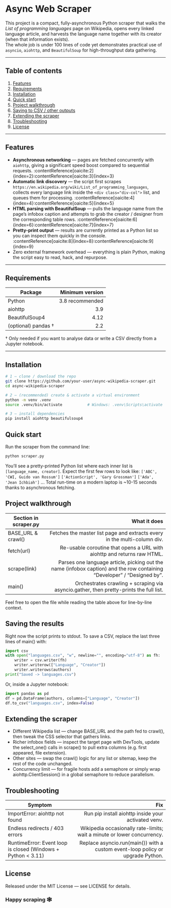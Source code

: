 # Async Web Scraper

This project is a compact, fully-asynchronous Python scraper that walks the
*List of programming languages* page on Wikipedia, opens every linked language
article, and harvests the language name together with its creator (when that
information exists).  
The whole job is under 100 lines of code yet demonstrates practical use of
`asyncio`, `aiohttp`, and `BeautifulSoup` for high-throughput data gathering.

---

## Table of contents
1. [Features](#features)  
2. [Requirements](#requirements)  
3. [Installation](#installation)  
4. [Quick start](#quick-start)  
5. [Project walkthrough](#project-walkthrough)  
6. [Saving to CSV / other outputs](#saving-the-results)  
7. [Extending the scraper](#extending-the-scraper)  
8. [Troubleshooting](#troubleshooting)  
9. [License](#license)

---

## Features<a id="features"></a>

* **Asynchronous networking** — pages are fetched concurrently with
  `aiohttp`, giving a significant speed boost compared to sequential
  requests. :contentReference[oaicite:2]{index=2}:contentReference[oaicite:3]{index=3}  
* **Automatic link discovery** — the script first scrapes
  `https://en.wikipedia.org/wiki/List_of_programming_languages`,
  collects every language link inside the `<div class="div-col">` list, and
  queues them for processing. :contentReference[oaicite:4]{index=4}:contentReference[oaicite:5]{index=5}  
* **HTML parsing with BeautifulSoup** — pulls the language name from the
  page’s infobox caption and attempts to grab the creator / designer from the
  corresponding table rows. :contentReference[oaicite:6]{index=6}:contentReference[oaicite:7]{index=7}  
* **Pretty-print output** — results are currently printed as a Python list
  so you can inspect them quickly in the console. :contentReference[oaicite:8]{index=8}:contentReference[oaicite:9]{index=9}  
* Zero external framework overhead — everything is plain Python,
  making the script easy to read, hack, and repurpose.

---

## Requirements<a id="requirements"></a>

| Package          | Minimum version |
| ---------------- | --------------: |
| Python           | 3.8 recommended |
| aiohttp          | 3.9            |
| BeautifulSoup4   | 4.12           |
| (optional) pandas † | 2.2           |

† Only needed if you want to analyse data or write a CSV directly from a
Jupyter notebook.

---

## Installation<a id="installation"></a>

```bash
# 1 – clone / download the repo
git clone https://github.com/your-user/async-wikipedia-scraper.git
cd async-wikipedia-scraper

# 2 – (recommended) create & activate a virtual environment
python -m venv .venv
source .venv/bin/activate           # Windows: .venv\Scripts\activate

# 3 – install dependencies
pip install aiohttp beautifulsoup4
```

## Quick start<a id="quick-start"></a>
Run the scraper from the command line:

```bash
python scraper.py
```
You’ll see a pretty-printed Python list where each inner list is
`[language_name, creator]`. Expect the first few rows to look like:
`['ABC', 'CWI, Guido van Rossum']`
`['ActionScript', 'Gary Grossman']`
`['Ada', 'Jean Ichbiah']`
...
Total run-time on a modern laptop is ~10-15 seconds thanks to asynchronous
fetching.

## Project walkthrough<a id="project-walkthrough"></a>
| Section in scraper.py | What it does |
| ----------------   | --------------: |
| BASE_URL & crawl() | Fetches the master list page and extracts every <a> in the multi-column div. |
| fetch(url)         | Re-usable coroutine that opens a URL with aiohttp and returns raw HTML.      |
| scrape(link)       | Parses one language article, picking out the name (infobox caption) and the row containing “Developer” / “Designed by”. |
| main()             | Orchestrates crawling + scraping via asyncio.gather, then pretty-prints the full list. | 

Feel free to open the file while reading the table above for line-by-line
context.

## Saving the results<a id="saving-the-results"></a>
Right now the script prints to stdout.
To save a CSV, replace the last three lines of main() with:

```python
import csv
with open("languages.csv", "w", newline="", encoding="utf-8") as fh:
    writer = csv.writer(fh)
    writer.writerow(["Language", "Creator"])
    writer.writerows(authors)
print("Saved -> languages.csv")
```
Or, inside a Jupyter notebook:

```python
import pandas as pd
df = pd.DataFrame(authors, columns=["Language", "Creator"])
df.to_csv("languages.csv", index=False)
```

## Extending the scraper<a id="extending-the-scraper"></a>
- Different Wikipedia list — change BASE_URL and the path fed to crawl(), then tweak the CSS selector that gathers links.
- Richer infobox fields — inspect the target page with DevTools, update the select_one() calls in scrape() to pull extra columns (e.g. first appeared, file extension).
- Other sites — swap the crawl() logic for any list or sitemap, keep the rest of the code unchanged.
- Concurrency limit — for fragile hosts add a semaphore or simply wrap aiohttp.ClientSession() in a global semaphore to reduce parallelism.

## Troubleshooting<a id="troubleshooting"></a>
| Symptom                        | Fix             |
| ----------------               | --------------: |
| ImportError: aiohttp not found | Run pip install aiohttp inside your activated venv. |
| Endless redirects / 403 errors | Wikipedia occasionally rate-limits; wait a minute or lower concurrency. |
| RuntimeError: Event loop is closed (Windows + Python < 3.11) | Replace asyncio.run(main()) with a custom event-loop policy or upgrade Python. |

## License<a id="license"></a>
Released under the MIT License — see LICENSE for details.

### Happy scraping 🕸️
